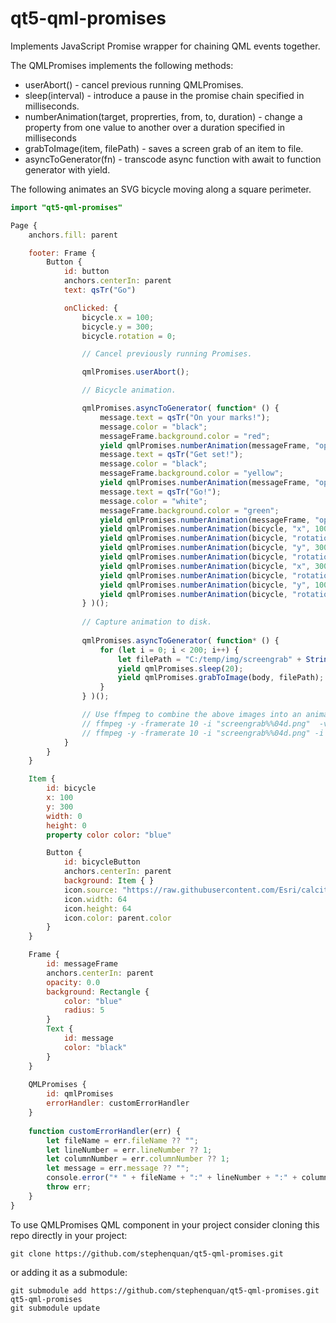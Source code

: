# qt5-qml-promises

Implements JavaScript Promise wrapper for chaining QML events together.

The QMLPromises implements the following methods:

 - userAbort() - cancel previous running QMLPromises.
 - sleep(interval) - introduce a pause in the promise chain specified in milliseconds.
 - numberAnimation(target, proprerties, from, to, duration) - change a property from one value to another over a duration specified in milliseconds
 - grabToImage(item, filePath) - saves a screen grab of an item to file.
 - asyncToGenerator(fn) - transcode async function with await to function generator with yield.

The following animates an SVG bicycle moving along a square perimeter.

```qml
import "qt5-qml-promises"

Page {
    anchors.fill: parent

    footer: Frame {
        Button {
            id: button
            anchors.centerIn: parent
            text: qsTr("Go")

            onClicked: {
                bicycle.x = 100;
                bicycle.y = 300;
                bicycle.rotation = 0;

                // Cancel previously running Promises.

                qmlPromises.userAbort();

                // Bicycle animation.

                qmlPromises.asyncToGenerator( function* () {
                    message.text = qsTr("On your marks!");
                    message.color = "black";
                    messageFrame.background.color = "red";
                    yield qmlPromises.numberAnimation(messageFrame, "opacity", 1.0, 0.0, 1000);
                    message.text = qsTr("Get set!");
                    message.color = "black";
                    messageFrame.background.color = "yellow";
                    yield qmlPromises.numberAnimation(messageFrame, "opacity", 1.0, 0.0, 1000);
                    message.text = qsTr("Go!");
                    message.color = "white";
                    messageFrame.background.color = "green";
                    yield qmlPromises.numberAnimation(messageFrame, "opacity", 1.0, 0.0, 1000);
                    yield qmlPromises.numberAnimation(bicycle, "x", 100, 300, 1000);
                    yield qmlPromises.numberAnimation(bicycle, "rotation", 0, -90, 500);
                    yield qmlPromises.numberAnimation(bicycle, "y", 300, 100, 1000);
                    yield qmlPromises.numberAnimation(bicycle, "rotation", -90, -180, 500);
                    yield qmlPromises.numberAnimation(bicycle, "x", 300, 100, 1000);
                    yield qmlPromises.numberAnimation(bicycle, "rotation", 180, 90, 500);
                    yield qmlPromises.numberAnimation(bicycle, "y", 100, 300, 1000);
                    yield qmlPromises.numberAnimation(bicycle, "rotation", 90, 0, 500);
                } )();
                
                // Capture animation to disk.
                
                qmlPromises.asyncToGenerator( function* () {
                    for (let i = 0; i < 200; i++) {
                        let filePath = "C:/temp/img/screengrab" + String(i).padStart(4, '0') + ".png";
                        yield qmlPromises.sleep(20);
                        yield qmlPromises.grabToImage(body, filePath);
                    }
                } )();

                // Use ffmpeg to combine the above images into an animated gif
                // ffmpeg -y -framerate 10 -i "screengrab%%04d.png"  -vf fps=10,palettegen pal.png
                // ffmpeg -y -framerate 10 -i "screengrab%%04d.png" -i pal.png -lavfi "fps=10 [x]; [x][1:v] paletteuse" out.gif
            }
        }
    }

    Item {
        id: bicycle
        x: 100
        y: 300
        width: 0
        height: 0
        property color color: "blue"

        Button {
            id: bicycleButton
            anchors.centerIn: parent
            background: Item { }
            icon.source: "https://raw.githubusercontent.com/Esri/calcite-ui-icons/master/icons/biking-32.svg"
            icon.width: 64
            icon.height: 64
            icon.color: parent.color
        }
    }

    Frame {
        id: messageFrame
        anchors.centerIn: parent
        opacity: 0.0
        background: Rectangle {
            color: "blue"
            radius: 5
        }
        Text {
            id: message
            color: "black"
        }
    }
    
    QMLPromises {
        id: qmlPromises
        errorHandler: customErrorHandler
    }
        
    function customErrorHandler(err) {
        let fileName = err.fileName ?? "";
        let lineNumber = err.lineNumber ?? 1;
        let columnNumber = err.columnNumber ?? 1;
        let message = err.message ?? "";
        console.error("* " + fileName + ":" + lineNumber + ":" + columnNumber + ": " + message);
        throw err;
    }
}
```

To use QMLPromises QML component in your project consider cloning this repo directly in your project:

    git clone https://github.com/stephenquan/qt5-qml-promises.git
    
or adding it as a submodule:

    git submodule add https://github.com/stephenquan/qt5-qml-promises.git qt5-qml-promises
    git submodule update
